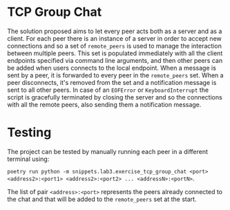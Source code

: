 # TCP Group Chat

The solution proposed aims to let every peer acts both as a server and as a client. For each peer there is an instance of a server in order to accept new connections and so a set of `remote_peers` is used to manage the interaction between multiple peers. This set is populated immediately with all the client endpoints specified via command line arguments, and then other peers can be added when users connects to the local endpoint. When a message is sent by a peer, it is forwarded to every peer in the `remote_peers` set. When a peer disconnects, it's removed from the set and a notification message is sent to all other peers. In case of an `EOFError` or `KeyboardInterrupt` the script is gracefully terminated by closing the server and so the connections with all the remote peers, also sending them a notification message.

# Testing
The project can be tested by manually running each peer in a different terminal using:

`poetry run python -m snippets.lab3.exercise_tcp_group_chat <port> <address2>:<port1> <address2>:<port2> ... <addressN>:<portN>`.

The list of pair `<address>:<port>` represents the peers already connected to the chat and that will be added to the `remote_peers` set at the start.